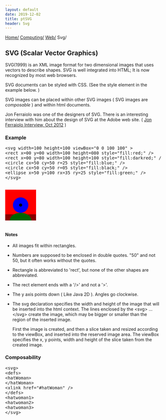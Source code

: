 ```yaml
---
layout: default
date: 2019-12-02
title: ptSVG
header: Svg
---
```

<div id="preamble">
<div class="sectionbody">
<div class="paragraph">
<p><span class="small"><a href="../../../index.html">Home/</a></span>
<span class="small"><a href="../../index.html">Computing/</a></span>
<span class="small"><a href="../index.html">Web/</a></span>
<span class="small">Svg/</span></p>
</div>
</div>
</div>
<div class="sect1">
<h2 id="_svg_scalar_vector_graphics">SVG (Scalar Vector Graphics)</h2>
<div class="sectionbody">
<div class="paragraph">
<p>SVG(1999) is an XML image format for two dimensional images that uses vectors to describe shapes.
SVG is well integrated into HTML;
It is now recognized by most web browsers.</p>
</div>
<div class="paragraph">
<p>SVG documents can be styled with CSS.
(See the style element in the example below. )</p>
</div>
<div class="paragraph">
<p>SVG images can be placed within other SVG images ( SVG images are <em>composable</em> ) and within html documents.</p>
</div>
<div class="paragraph">
<p>Jon Ferraiolo was one of the designers of SVG.
There is an interesting interview with him about the design of SVG at the Adobe web site.
( <a href="https://www.adobe.com/devnet/svg/articles/svg-jon-ferraiolo-interview.html">Jon Ferraiolo Interview, Oct 2012</a> )</p>
</div>
<div class="sect2">
<h3 id="_example">Example</h3>
<div class="listingblock">
<div class="content">
<pre>&lt;svg width=100 height=100 viewBox="0 0 100 100" &gt;
&lt;rect x=00 y=00 width=100 height=080 style="fill:red;" /&gt;
&lt;rect x=00 y=80 width=100 height=100 style="fill:darkred;" /&gt;
&lt;circle cx=50 cy=50 r=25 style="fill:blue;" /&gt;
&lt;circle cx=50 cy=50 r=05 style="fill:black;" /&gt;
&lt;ellipse x=50 y=100 rx=35 ry=25 style="fill:green;" /&gt;
&lt;/svg&gt;</pre>
</div>
</div>
<br>

<div>
<svg width=100 height=100 viewBox="0 0 100 100" > +
<rect x=00 y=00 width=100 height=080 style="fill:red;" />
<rect x=00 y=80 width=100 height=100 style="fill:darkred;" />
<rect y=80 width=100 height=100 style="fill:darkred;" />
<circle cx=50 cy=50 r=25 style="fill:blue;" />
<circle cx=50 cy=50 r=05 style="fill:black;" />
<ellipse cx=50 cy=100 rx=35 ry=25 style="fill:darkgreen;" />
</svg>
</div>

<br>
<div class="sect3">
<h4 id="_notes">Notes</h4>
<div class="ulist">
<ul>
<li>
<p>All images fit within rectangles.</p>
</li>
<li>
<p>Numbers are supposed to be enclosed in double quotes. "50" and not 50, but it often works without the quotes.</p>
</li>
<li>
<p>Rectangle is abbreviated to 'rect', but none of the other shapes are abbreviated.</p>
</li>
<li>
<p>The rect element ends with a '/&gt;' and not a '&gt;'.</p>
</li>
<li>
<p>The y axis points down ( Like Java 2D ). Angles go clockwise.</p>
</li>
<li>
<p>The svg declaration specifies the width and height of the image that will be inserted into the html context.
The lines enclosed by the &lt;svg&gt; &#8230;&#8203; &lt;/svg&gt; create the image, which may be bigger or smaller than the region of the inserted image.</p>
<div class="paragraph">
<p>First the image is created, and then a slice taken and resized according to the viewBox, and inserted into the reserved image area.
The viewBox specifies the x, y points, width and height of the slice taken from the created image.</p>
</div>
</li>
</ul>
</div>
</div>
</div>
<div class="sect2">
<h3 id="_composability">Composability</h3>
<div class="listingblock">
<div class="content">
<pre>&lt;svg&gt;
&lt;defs&gt;
&lt;hatWoman&gt;
&lt;/hatWoman&gt;
&lt;xlink href="#hatWoman" /&gt;
&lt;/defs&gt;
&lt;hatwoman1&gt;
&lt;hatwoman2&gt;
&lt;hatwoman3&gt;
&lt;/svg&gt;</pre>
</div>
</div>
</div>
</div>
</div>
